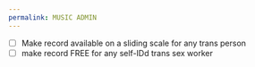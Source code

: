 ```yaml
---
permalink: MUSIC ADMIN
---
```

- [ ] Make record available on a sliding scale for any trans person 
- [ ] make record FREE for any self-IDd trans sex worker
